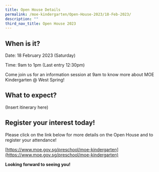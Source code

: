 ```yaml
---
title: Open House Details
permalink: /moe-kindergarten/Open-House-2023/18-Feb-2023/
description: ""
third_nav_title: Open House 2023
---
```

## When is it?
Date: 18 February 2023 (Saturday)

Time: 9am to 1pm (Last entry 12:30pm)

Come join us for an information session at 9am to know more about MOE Kindergarten @ West Spring!

## What to expect?
(Insert itinerary here)

## Register your interest today!
Please click on the link below for more details on the Open House and to register your attendance! 

[https://www.moe.gov.sg/preschool/moe-kindergarten](https://www.moe.gov.sg/preschool/moe-kindergarten)

**Looking forward to seeing you!**